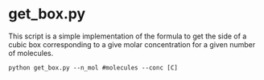 # get_box.py 

This script is a simple implementation of the formula to get the side of a cubic box corresponding to a give molar concentration for a given number of molecules.
```
python get_box.py --n_mol #molecules --conc [C]
```

